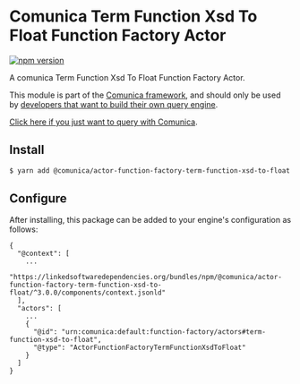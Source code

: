 # Comunica Term Function Xsd To Float Function Factory Actor

[![npm version](https://badge.fury.io/js/%40comunica%2Factor-function-factory-term-function-xsd-to-float.svg)](https://www.npmjs.com/package/@comunica/actor-function-factory-term-function-xsd-to-float)

A comunica Term Function Xsd To Float Function Factory Actor.

This module is part of the [Comunica framework](https://github.com/comunica/comunica),
and should only be used by [developers that want to build their own query engine](https://comunica.dev/docs/modify/).

[Click here if you just want to query with Comunica](https://comunica.dev/docs/query/).

## Install

```bash
$ yarn add @comunica/actor-function-factory-term-function-xsd-to-float
```

## Configure

After installing, this package can be added to your engine's configuration as follows:
```text
{
  "@context": [
    ...
    "https://linkedsoftwaredependencies.org/bundles/npm/@comunica/actor-function-factory-term-function-xsd-to-float/^3.0.0/components/context.jsonld"
  ],
  "actors": [
    ...
    {
      "@id": "urn:comunica:default:function-factory/actors#term-function-xsd-to-float",
      "@type": "ActorFunctionFactoryTermFunctionXsdToFloat"
    }
  ]
}
```
